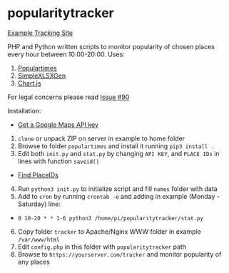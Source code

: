 # popularitytracker

[Example Tracking Site](https://zygtech.pl/tracker/)

PHP and Python written scripts to monitor popularity of chosen places every hour between 10:00-20:00. Uses:
1. [Populartimes](https://github.com/m-wrzr/populartimes/)
2. [SimpleXLSXGen](https://github.com/shuchkin/simplexlsxgen/)
3. [Chart.js](https://www.chartjs.org/)

For legal concerns please read [Issue #90](https://github.com/m-wrzr/populartimes/issues/90)

Installation:
+ [Get a Google Maps API key](https://developers.google.com/places/web-service/get-api-key)
1. `clone` or unpack ZIP on server in example to home folder
2. Browse to folder `populartimes` and install it running `pip3 install .`
3. Edit both `init.py` and `stat.py` by changing `API KEY`, and `PLACE IDs` in lines with function `saveid()`
+ [Find PlaceIDs](https://developers.google.com/maps/documentation/javascript/examples/places-placeid-finder)
4. Run `python3 init.py` to initialize script and fill `names` folder with data
5. Add to `cron` by running `crontab -e` and adding in example (Monday - Saturday) line:
+ `0 10-20 * * 1-6 python3 /home/pi/popularitytracker/stat.py`
6. Copy folder `tracker` to Apache/Nginx WWW folder in example `/var/www/html`
7. Edit `config.php` in this folder with `popularitytracker` path
8. Browse to `https://yourserver.com/tracker` and monitor popularity of any places

